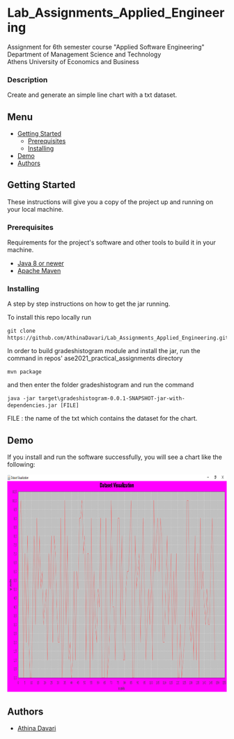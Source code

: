 # Lab_Assignments_Applied_Engineering
Assignment for 6th semester course "Applied Software Engineering"\
Department of Management Science and Technology\
Athens University of Economics and Business

### Description
Create and generate an simple line chart with a txt dataset.

## Menu
- [Getting Started](#getting-started)
    - [Prerequisites](#prerequisites)
    - [Installing](#installing)
- [Demo](#demo)
- [Authors](#authors)

## Getting Started
These instructions will give you a copy of the project up and running on
your local machine.

### Prerequisites
Requirements for the project's software and other tools to build it in your machine.
- [Java 8 or newer](https://www.java.com/en/download/manual.jsp)
- [Apache Maven](https://maven.apache.org/download.cgi)

### Installing
A step by step instructions on how to get the jar running.

To install this repo locally run

    git clone https://github.com/AthinaDavari/Lab_Assignments_Applied_Engineering.git

In order to build gradeshistogram module and install the jar, run the command in repos' ase2021_practical_assignments directory
    
    mvn package

and then enter the folder gradeshistogram and run the command

    java -jar target\gradeshistogram-0.0.1-SNAPSHOT-jar-with-dependencies.jar [FILE]

FILE : the name of the txt which contains the dataset for the chart.  

## Demo
If you install and run the software successfully, you will see a chart like the following:

<img src="media/demo.png" alt="Quarantine Activities" height="500"/>

## Authors
* [Athina Davari](https://github.com/AthinaDavari) 
